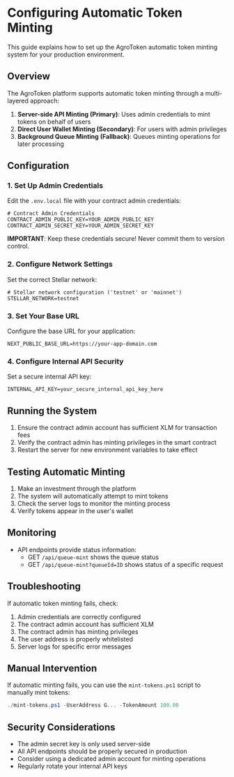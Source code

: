 # Configuring Automatic Token Minting

This guide explains how to set up the AgroToken automatic token minting system for your production environment.

## Overview

The AgroToken platform supports automatic token minting through a multi-layered approach:

1. **Server-side API Minting (Primary)**: Uses admin credentials to mint tokens on behalf of users
2. **Direct User Wallet Minting (Secondary)**: For users with admin privileges
3. **Background Queue Minting (Fallback)**: Queues minting operations for later processing

## Configuration

### 1. Set Up Admin Credentials

Edit the `.env.local` file with your contract admin credentials:

```
# Contract Admin Credentials
CONTRACT_ADMIN_PUBLIC_KEY=YOUR_ADMIN_PUBLIC_KEY
CONTRACT_ADMIN_SECRET_KEY=YOUR_ADMIN_SECRET_KEY
```

**IMPORTANT**: Keep these credentials secure! Never commit them to version control.

### 2. Configure Network Settings

Set the correct Stellar network:

```
# Stellar network configuration ('testnet' or 'mainnet')
STELLAR_NETWORK=testnet
```

### 3. Set Your Base URL

Configure the base URL for your application:

```
NEXT_PUBLIC_BASE_URL=https://your-app-domain.com
```

### 4. Configure Internal API Security

Set a secure internal API key:

```
INTERNAL_API_KEY=your_secure_internal_api_key_here
```

## Running the System

1. Ensure the contract admin account has sufficient XLM for transaction fees
2. Verify the contract admin has minting privileges in the smart contract
3. Restart the server for new environment variables to take effect

## Testing Automatic Minting

1. Make an investment through the platform
2. The system will automatically attempt to mint tokens
3. Check the server logs to monitor the minting process
4. Verify tokens appear in the user's wallet

## Monitoring

- API endpoints provide status information:
  - GET `/api/queue-mint` shows the queue status
  - GET `/api/queue-mint?queueId=ID` shows status of a specific request

## Troubleshooting

If automatic token minting fails, check:

1. Admin credentials are correctly configured
2. The contract admin account has sufficient XLM
3. The contract admin has minting privileges
4. The user address is properly whitelisted
5. Server logs for specific error messages

## Manual Intervention

If automatic minting fails, you can use the `mint-tokens.ps1` script to manually mint tokens:

```powershell
./mint-tokens.ps1 -UserAddress G... -TokenAmount 100.00
```

## Security Considerations

- The admin secret key is only used server-side
- All API endpoints should be properly secured in production
- Consider using a dedicated admin account for minting operations
- Regularly rotate your internal API keys
